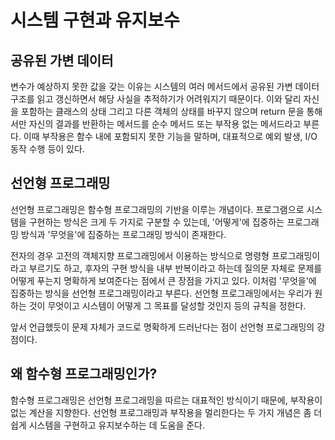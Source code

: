 # 시스템 구현과 유지보수

## 공유된 가변 데이터

변수가 예상하지 못한 값을 갖는 이유는 시스템의 여러 메서드에서 공유된 가변 데이터 구조를 읽고 갱신하면서 해당 사실을 추적하기가 어려워지기 때문이다.
이와 달리 자신을 포함하는 클래스의 상태 그리고 다른 객체의 상태를 바꾸지 않으며 return 문을 통해서만 자신의 결과를 반환하는 메서드를 순수 메서드 또는 부작용 없는 메서드라고 부른다.
이때 부작용은 함수 내에 포함되지 못한 기능을 말하며, 대표적으로 예외 발생, I/O 동작 수행 등이 있다.

## 선언형 프로그래밍

선언형 프로그래밍은 함수형 프로그래밍의 기반을 이루는 개념이다.
프로그램으로 시스템을 구현하는 방식은 크게 두 가지로 구분할 수 있는데, '어떻게'에 집중하는 프로그래밍 방식과 '무엇을'에 집중하는 프로그래밍 방식이 존재한다.

전자의 경우 고전의 객체지향 프로그래밍에서 이용하는 방식으로 명령형 프로그래밍이라고 부르기도 하고, 후자의 구현 방식을 내부 반복이라고 하는데 질의문 자체로 문제를 어떻게 푸는지 명확하게 보여준다는 점에서 큰 장점을 가지고 있다.
이처럼 '무엇을'에 집중하는 방식을 선언형 프로그래밍이라고 부른다. 선언형 프로그래밍에서는 우리가 원하는 것이 무엇이고 시스템이 어떻게 그 목표를 달성할 것인지 등의 규칙을 정한다.

앞서 언급했듯이 문제 자체가 코드로 명확하게 드러난다는 점이 선언형 프로그래밍의 강점이다.

## 왜 함수형 프로그래밍인가?

함수형 프로그래밍은 선언형 프로그래밍을 따르는 대표적인 방식이기 때문에, 부작용이 없는 계산을 지향한다. 선언형 프로그래밍과 부작용을 멀리한다는 두 가지 개념은 좀 더 쉽게 시스템을 구현하고 유지보수하는 데 도움을 준다.
